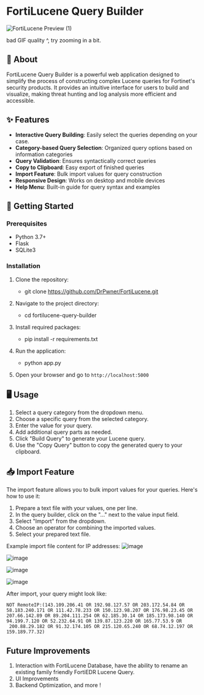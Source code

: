 # FortiLucene Query Builder

![FortiLucene Preview (1)](https://github.com/user-attachments/assets/f5c72901-6372-4e20-b96d-d2ebfbb22f9f)

bad GIF quality ^, try zooming in a bit.
## 🚀 About

FortiLucene Query Builder is a powerful web application designed to simplify the process of constructing complex Lucene queries for Fortinet's security products. It provides an intuitive interface for users to build and visualize, making threat hunting and log analysis more efficient and accessible.

## ✨ Features

- **Interactive Query Building**: Easily select the queries depending on your case.
- **Category-based Query Selection**: Organized query options based on information categories
- **Query Validation**: Ensures syntactically correct queries
- **Copy to Clipboard**: Easy export of finished queries
- **Import Feature**: Bulk import values for query construction
- **Responsive Design**: Works on desktop and mobile devices
- **Help Menu**: Built-in guide for query syntax and examples

## 🏁 Getting Started

### Prerequisites

- Python 3.7+
- Flask
- SQLite3

### Installation

1. Clone the repository:
   - git clone https://github.com/DrPwner/FortiLucene.git

2. Navigate to the project directory:
   - cd fortilucene-query-builder

3. Install required packages:
   - pip install -r requirements.txt

4. Run the application:
   - python app.py

5. Open your browser and go to `http://localhost:5000`


## 🖥 Usage

1. Select a query category from the dropdown menu.
2. Choose a specific query from the selected category.
3. Enter the value for your query.
4. Add additional query parts as needed.
5. Click "Build Query" to generate your Lucene query.
6. Use the "Copy Query" button to copy the generated query to your clipboard.

## 📥 Import Feature

The import feature allows you to bulk import values for your queries. Here's how to use it:

1. Prepare a text file with your values, one per line.
2. In the query builder, click on the "..." next to the value input field.
3. Select "Import" from the dropdown.
4. Choose an operator for combining the imported values.
5. Select your prepared text file.

Example import file content for IP addresses:
![image](https://github.com/user-attachments/assets/2dd0521c-6f81-469e-a9fa-97debb5bb813)

![image](https://github.com/user-attachments/assets/e25170aa-a38e-48d1-a52a-4f8032619bc7)

![image](https://github.com/user-attachments/assets/3a4dc5ed-bb1d-48f7-89ef-a99250b04b75)

![image](https://github.com/user-attachments/assets/26873cd6-962c-4be5-8585-7923e7016d2b)



After import, your query might look like:
```
NOT RemoteIP:(143.109.206.41 OR 192.98.127.57 OR 203.172.54.84 OR 58.183.240.171 OR 111.42.78.233 OR 150.123.98.207 OR 176.98.23.45 OR 207.66.142.89 OR 89.204.111.254 OR 62.185.30.14 OR 185.173.98.140 OR 94.199.7.120 OR 52.232.64.91 OR 139.87.123.220 OR 165.77.53.9 OR 
 200.88.29.182 OR 91.32.174.105 OR 215.120.65.240 OR 68.74.12.197 OR 159.189.77.32)
```
## Future Improvements

1. Interaction with FortiLucene Database, have the ability to rename an existing family friendly FortiEDR Lucene Query.
2. UI Improvements
3. Backend Optimization, and more !
